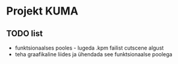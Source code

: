 # Projekt KUMA
## TODO list
* funktsionaalses pooles - lugeda .kpm failist cutscene algust
* teha graafikaline liides ja ühendada see funktsionaalse poolega
